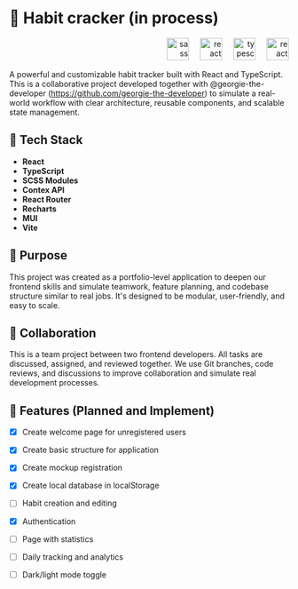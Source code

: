 
# 📒 Habit cracker (in process)

<div align="right">
  <img src="https://cdn.jsdelivr.net/gh/devicons/devicon/icons/sass/sass-original.svg" height="40" alt="sass logo"  />
  <img width="12px"/>
   <img src="https://cdn.jsdelivr.net/gh/devicons/devicon/icons/react/react-original.svg" height="40" alt="react logo"  />
   <img width="12px"/>
   <img src="https://cdn.jsdelivr.net/gh/devicons/devicon/icons/typescript/typescript-original.svg" height="40" alt="typescript logo"  />
   <img width="12px"/>
  <img src="https://cdn.jsdelivr.net/gh/devicons/devicon/icons/reactrouter/reactrouter-original.svg" height="40" alt="react logo"  />
</div>

A powerful and customizable habit tracker built with React and TypeScript. This is a collaborative project developed together with @georgie-the-developer (https://github.com/georgie-the-developer) to simulate a real-world workflow with clear architecture, reusable components, and scalable state management.

 ##  🚀 Tech Stack
- **React**
- **TypeScript**
- **SCSS Modules**
- **Contex API**
- **React Router**
- **Recharts**
- **MUI**
- **Vite**

## 🎯 Purpose

This project was created as a portfolio-level application to deepen our frontend skills and simulate teamwork, feature planning, and codebase structure similar to real jobs. It's designed to be modular, user-friendly, and easy to scale.

## 👥 Collaboration

This is a team project between two frontend developers. All tasks are discussed, assigned, and reviewed together. We use Git branches, code reviews, and discussions to improve collaboration and simulate real development processes.

## 📌 Features (Planned and Implement)
- [x] Create welcome page for unregistered users
- [x] Create basic structure for application
- [x] Create mockup registration
- [x] Create local database in localStorage
- [ ] Habit creation and editing
- [x] Authentication
- [ ] Page with statistics
- [ ] Daily tracking and analytics
- [ ] Dark/light mode toggle

